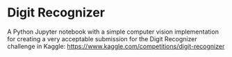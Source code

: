 # Digit Recognizer

A Python Jupyter notebook with a simple computer vision implementation for creating a very acceptable submission for the Digit Recognizer challenge in Kaggle: https://www.kaggle.com/competitions/digit-recognizer
